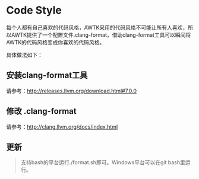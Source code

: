 # Code Style

每个人都有自己喜欢的代码风格，AWTK采用的代码风格不可能让所有人喜欢，所以AWTK提供了一个配置文件.clang-format，借助clang-format工具可以瞬间将AWTK的代码风格变成你喜欢的代码风格。

具体做法如下：

## 安装clang-format工具

请参考：http://releases.llvm.org/download.html#7.0.0

## 修改 .clang-format

请参考：http://clang.llvm.org/docs/index.html

## 更新

> 支持bash的平台运行./format.sh即可。Windows平台可以在git bash里运行。

